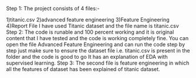 Step 1: The project consists of 4 files:-

1)titanic.csv
2)advanced feature engineering
3)Feature Engineering
4)Report File
I have used Titanic dataset and the file name is titanic.csv 
Step 2: The code is runable and 100 percent working and it is original content that I have tested and the code is working completely fine.
You can open the file Advanced Feature Engineering and can run the code step by step just make sure to ensure the dataset file i.e. titanic.csv is present in the folder and the code is good to go It has an explanation of EDA with supervised learning.
Step 3: The second file is feature engineering in which all the features of dataset has been explained of titanic dataset.

